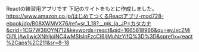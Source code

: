 Reactの練習用アプリです
下記のサイトをもとに作成しました。
https://www.amazon.co.jp/はじめてつくるReactアプリ-mod728-ebook/dp/B08XWMVX76/ref=sr_1_18?__mk_ja_JP=カタカナ&crid=1CG7W38OYN712&keywords=react&qid=1665818966&qu=eyJxc2MiOiI1LjAwIiwicXNhIjoiNC4wMSIsInFzcCI6IjMuNzYifQ%3D%3D&sprefix=react%2Caps%2C211&sr=8-18
